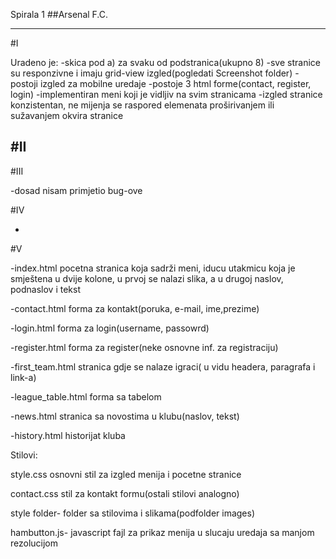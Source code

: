 Spirala 1
##Arsenal F.C.
*********

#I

Uradeno je: 
-skica pod a) za svaku od podstranica(ukupno 8)
-sve stranice su responzivne i imaju grid-view izgled(pogledati Screenshot folder)
-postoji izgled za mobilne uredaje 
-postoje 3 html forme(contact, register, login)
-implementiran meni koji je vidljiv na svim stranicama
-izgled stranice konzistentan, ne mijenja se raspored elemenata proširivanjem ili sužavanjem okvira stranice

#II
-

#III

-dosad nisam primjetio bug-ove 

#IV

-

#V

-index.html pocetna stranica koja sadrži meni, iducu utakmicu koja je smještena u dvije kolone, u prvoj se 
nalazi slika, a u drugoj naslov, podnaslov i tekst

-contact.html  forma za kontakt(poruka, e-mail, ime,prezime)

-login.html forma za login(username, passowrd)

-register.html forma za register(neke osnovne inf. za registraciju)

-first_team.html stranica gdje se nalaze igraci( u vidu headera, paragrafa i link-a)

-league_table.html forma sa tabelom

-news.html stranica sa novostima u klubu(naslov, tekst)

-history.html historijat kluba

Stilovi:

style.css osnovni stil za izgled menija i pocetne stranice

contact.css stil za kontakt formu(ostali stilovi analogno)

style folder- folder sa stilovima i slikama(podfolder images)

hambutton.js- javascript fajl za prikaz menija u slucaju uredaja sa manjom rezolucijom
